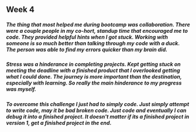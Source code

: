 ## Week 4

#####  The thing that most helped me during bootcamp was collaboration. There were a couple people in my co-hort, standup time that encouraged me to code. They provided helpful hints when I got stuck. Working with someone is so much better than talking through my code with a duck. The person was able to find my errors quicker than my brain did. 
#### 
#####  Stress was a hinderance in completing projects. Kept getting stuck on meeting the deadline with a finished product that I overlooked getting what I could done. The journey is more important than the destination, especially with learning. So really the main hinderance to my progress was myself.
#### 
#####  To overcome this challenge I just had to simply code. Just simply attempt to write code, may it be bad broken code. Just code and eventually I can debug it into a finished project. It doesn't matter if its a finished project in version 1, get a finished project in the end. 